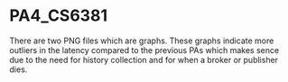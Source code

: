 # PA4_CS6381

There are two PNG files which are graphs. These graphs indicate more outliers in the latency compared to the previous PAs which makes sence due to the need for history collection and for when a broker or publisher dies. 
